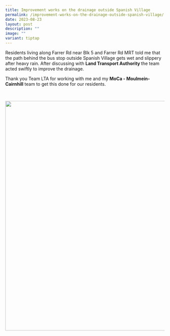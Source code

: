 ```yaml
---
title: Improvement works on the drainage outside Spanish Village
permalink: /improvement-works-on-the-drainage-outside-spanish-village/
date: 2023-08-23
layout: post
description: ""
image: ""
variant: tiptap
---
```

<p>Residents living along Farrer Rd near Blk 5 and Farrer Rd MRT told me
that the path behind the bus stop outside Spanish Village gets wet and
slippery after heavy rain. After discussing with <strong>Land Transport Authority </strong>the
team acted swiftly to improve the drainage.</p>
<p>Thank you Team LTA for working with me and my <strong>MoCa - Moulmein-Cairnhill</strong> team
to get this done for our residents.</p>
<p>
<br>
</p>
<div class="isomer-image-wrapper">
<img style="width: 725px; color: rgb(0, 0, 0); font-family: system-ui, -apple-system, &quot;system-ui&quot;, &quot;Segoe UI&quot;, Roboto, Oxygen, Ubuntu, Cantarell, &quot;Open Sans&quot;, &quot;Helvetica Neue&quot;, sans-serif; font-size: medium; font-style: normal; font-variant-ligatures: normal; font-variant-caps: normal; font-weight: 400; letter-spacing: normal; orphans: 2; text-align: start; text-indent: 0px; text-transform: none; widows: 2; word-spacing: 0px; -webkit-text-stroke-width: 0px; white-space: normal; text-decoration-thickness: initial; text-decoration-style: initial; text-decoration-color: initial;" height="auto" width="100%" src="https://moca.sgp1.cdn.digitaloceanspaces.com/Upgrade%20%26%20Plans/64e72a3ea842930b0bbd2c7d_370380404_696379918974437_8970336203738897307_n.webp">
</div>
<p></p>